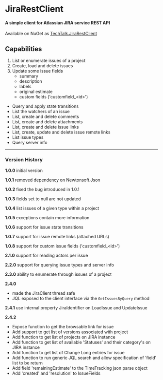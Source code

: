  JiraRestClient
================

#### A simple client for Atlassian JIRA service REST API

Available on NuGet as [TechTalk.JiraRestClient](http://nuget.org/packages/TechTalk.JiraRestClient/)

## Capabilities
1. List or enumerate issues of a project
2. Create, load and delete issues
3. Update some issue fields
    - summary
    - description
    - labels
    - original estimate
    - custom fields ('customfield_&lt;id&gt;')
+ Query and apply state transitions
+ List the watchers of an issue
+ List, create and delete comments
+ List, create and delete attachments
+ List, create and delete issue links
+ List, create, update and delete issue remote links
+ List issue types
+ Query server info

--------------------------------------------------

### Version History

**1.0.0**
initial version

**1.0.1**
removed dependency on Newtonsoft.Json

**1.0.2**
fixed the bug introduced in 1.0.1

**1.0.3**
fields set to null are not updated

**1.0.4**
list issues of a given type within a project

**1.0.5**
exceptions contain more information

**1.0.6**
support for issue state transitions

**1.0.7**
support for issue remote links (attached URLs)

**1.0.8**
support for custom issue fields ('customfield_&lt;id&gt;')

**2.1.0**
support for reading actors per issue

**2.2.0**
support for querying issue types and server info

**2.3.0**
ability to enumerate through issues of a project
 
**2.4.0**

- made the JiraClient thread safe
- JQL exposed to the client interface via the `GetIssuesByQuery` method

**2.4.1**
use internal property JiraIdentifier on LoadIssue and UpdateIssue

**2.4.2**
- Expose function to get the browsable link for issue
- Add support to get list of versions associated with project
- Add function to get list of projects on JIRA instance
- Add function to get list of available 'Statuses' and their category's on JIRA instance
- Add function to get list of Change Long entries for issue
- Add function to run generic JQL search and allow specification of 'field' list to be return
- Add field 'remainingEstimate' to the TimeTracking json parse object
- Add 'created' and 'resolution' to IssueFields